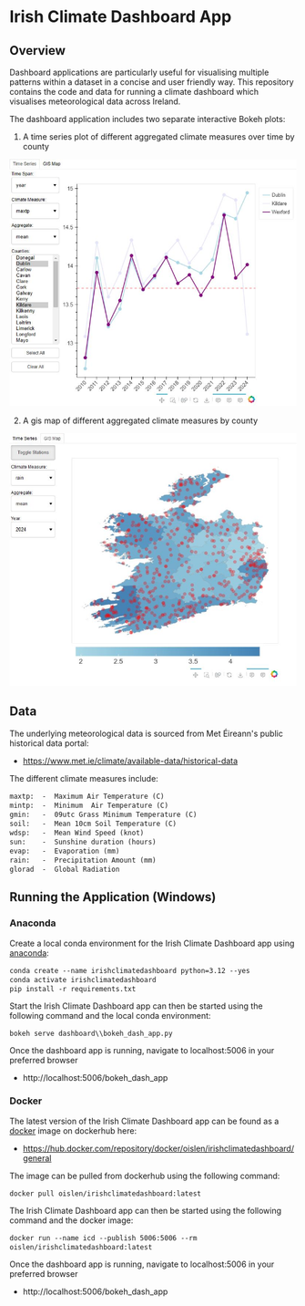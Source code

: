 # Irish Climate Dashboard App

## Overview

Dashboard applications are particularly useful for visualising multiple patterns within a dataset in a concise and user friendly way. This repository contains the code and data for running a climate dashboard which visualises meteorological data across Ireland. 

The dashboard application includes two separate interactive Bokeh plots:

1. A time series plot of different aggregated climate measures over time by county
   
![Time Series Plot](doc/line_dash.jpg)

2. A gis map of different aggregated climate measures by county

![Time Series Plot](doc/map_dash.jpg)

## Data

The underlying meteorological data is sourced from Met Éireann's public historical data portal:
* https://www.met.ie/climate/available-data/historical-data

The different climate measures include:

```
maxtp:  -  Maximum Air Temperature (C)
mintp:  -  Minimum  Air Temperature (C)
gmin:   -  09utc Grass Minimum Temperature (C)
soil:   -  Mean 10cm Soil Temperature (C)
wdsp:   -  Mean Wind Speed (knot)
sun:    -  Sunshine duration (hours)
evap:   -  Evaporation (mm)
rain:   -  Precipitation Amount (mm)
glorad  -  Global Radiation
```

## Running the Application (Windows)

### Anaconda

Create a local conda environment for the Irish Climate Dashboard app using [anaconda](https://www.anaconda.com/):

```
conda create --name irishclimatedashboard python=3.12 --yes
conda activate irishclimatedashboard
pip install -r requirements.txt
```

Start the Irish Climate Dashboard app can then be started using the following command and the local conda environment:

```
bokeh serve dashboard\\bokeh_dash_app.py
```

Once the dashboard app is running, navigate to localhost:5006 in your preferred browser

* http://localhost:5006/bokeh_dash_app

### Docker

The latest version of the Irish Climate Dashboard app can be found as a [docker](https://www.docker.com/) image on dockerhub here:

* https://hub.docker.com/repository/docker/oislen/irishclimatedashboard/general

The image can be pulled from dockerhub using the following command:

```
docker pull oislen/irishclimatedashboard:latest
```

The Irish Climate Dashboard app can then be started using the following command and the docker image:

```
docker run --name icd --publish 5006:5006 --rm oislen/irishclimatedashboard:latest
```

Once the dashboard app is running, navigate to localhost:5006 in your preferred browser

* http://localhost:5006/bokeh_dash_app
